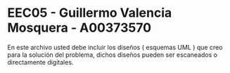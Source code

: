 # EEC05 - Guillermo Valencia Mosquera - A00373570

En este archivo usted debe incluir los diseños ( esquemas UML ) que creo para la solución del problema, dichos diseños pueden ser escaneados o directamente digitales.
